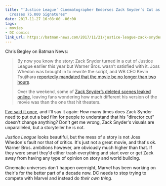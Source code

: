 ```yaml
---
title: "‘Justice League’ Cinematographer Endorses Zack Snyder’s Cut as Fan Petition
  Crosses 75,000 Signatures"
date: 2017-11-27 16:08:00 -06:00
tags:
- movies
- DC comics
link_url: https://batman-news.com/2017/11/21/justice-league-zack-snyder-cut-fan-petition/
---
```


Chris Begley on Batman News:

> By now you know the story: Zack Snyder turned in a cut of Justice League earlier this year but Warner Bros. wasn’t satisfied with it. Joss Whedon was brought in to rewrite the script, and WB CEO Kevin Tsujihara [reportedly mandated that the movie be no longer than two hours](https://batman-news.com/2017/11/06/new-justice-league-details-wb-ceo-demanded-it-be-under-two-hours-plus-more-interesting-info/).
>
> Over the weekend, some of [Zack Snyder’s deleted scenes leaked online](https://batman-news.com/2017/11/18/deleted-justice-league-scene-shows-kiersey-clemons-as-iris-west-in-action-video/), leaving fans wondering how much different his version of the movie was than the one that hit theaters.

[I've said it once](http://smith.micro.blog/2017/11/21/how-many-times.html), and I'll say it again: How many times does Zack Synder need to put out a bad film for people to understand that his "director cut" doesn't change anything? Don't get me wrong, Zack Snyder's visuals are unparalleled, but a storyteller he is not.

*Justice League* looks beautiful, but the mess of a story is not Joss Whedon's fault nor that of critics. It's just not a great movie, and that's ok. Warner Bros. ambitions however, are obviously much higher than that. If they were smart they'd either trash everything and start over or get Zack away from having any type of opinion on story and world building.

Cinematic universes don't happen overnight, Marvel has been working on their's for the better part of a decade now. DC needs to stop trying to compete with Marvel and instead do *their own thing*.
